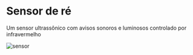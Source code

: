 # Sensor de ré

Um sensor ultrassônico com avisos sonoros e luminosos controlado por infravermelho


![sensor](http://i64.tinypic.com/29o4c3t.jpg)
